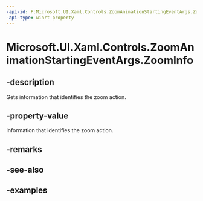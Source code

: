 ```yaml
---
-api-id: P:Microsoft.UI.Xaml.Controls.ZoomAnimationStartingEventArgs.ZoomInfo
-api-type: winrt property
---
```


# Microsoft.UI.Xaml.Controls.ZoomAnimationStartingEventArgs.ZoomInfo

<!--
public Microsoft.UI.Xaml.Controls.ZoomInfo ZoomInfo { get; }
-->

## -description

Gets information that identifies the zoom action.

## -property-value

Information that identifies the zoom action.

## -remarks

## -see-also

## -examples

